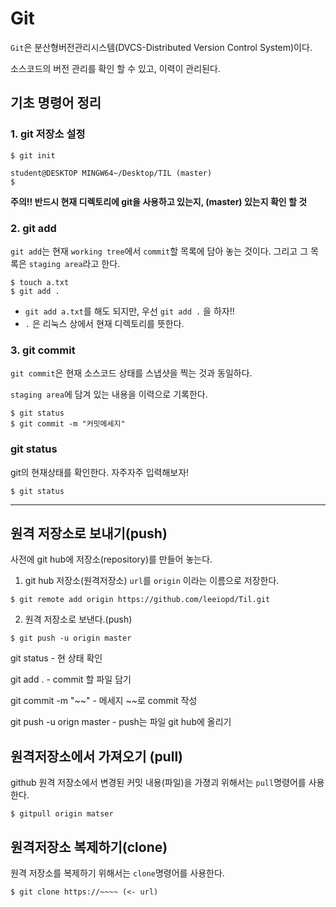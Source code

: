 # Git

`Git`은 분산형버전관리시스템(DVCS-Distributed Version Control System)이다.

소스코드의 버전 관리를 확인 할 수 있고, 이력이 관리된다.

## 기초 명령어 정리

### 1. git 저장소 설정

```
$ git init
```

```
student@DESKTOP MINGW64~/Desktop/TIL (master)
$
```

**주의!! 반드시 현재 디렉토리에 git을 사용하고 있는지, (master) 있는지 확인 할 것**

### 2. git add

`git add`는 현재 `working tree`에서 `commit`할 목록에 담아 놓는 것이다. 그리고 그 목록은 `staging area`라고 한다.

```
$ touch a.txt
$ git add .
```

* `git add a.txt`를 해도 되지만, 우선 `git add .` 을 하자!!
* `.` 은 리눅스 상에서 현재 디렉토리를 뜻한다.

### 3. git commit

`git commit`은 현재 소스코드 상태를 스냅샷을 찍는 것과 동일하다.

`staging area`에 담겨 있는 내용을 이력으로 기록한다.

```
$ git status
$ git commit -m "커밋메세지"
```



### git status

git의 현재상태를 확인한다. 자주자주 입력해보자!

```
$ git status
```

---

## 원격 저장소로 보내기(push)

사전에 git hub에 저장소(repository)를 만들어 놓는다.

1. git hub 저장소(원격저장소) `url`를 `origin` 이라는 이름으로 저장한다.

```
$ git remote add origin https://github.com/leeiopd/Til.git
```

2. 원격 저장소로 보낸다.(push)

```
$ git push -u origin master
```



git status - 현 상태 확인

git add . - commit 할 파일 담기

git commit -m "~~" - 메세지 ~~로 commit 작성

git push -u orign master - push는 파일 git hub에 올리기



## 원격저장소에서 가져오기 (pull)

github 원격 저장소에서 변경된 커밋 내용(파일)을 가졍괴 위해서는 `pull`명령어를 사용한다.

```
$ gitpull origin matser
```



## 원격저장소 복제하기(clone)

원격 저장소를 복제하기 위해서는 `clone`명령어를 사용한다.

``` $ git clone https://~~~~ <- url
$ git clone https://~~~~ (<- url)
```



